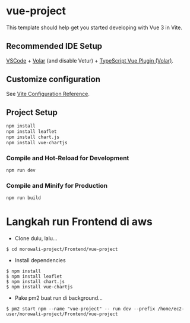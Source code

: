 # vue-project

This template should help get you started developing with Vue 3 in Vite.

## Recommended IDE Setup

[VSCode](https://code.visualstudio.com/) + [Volar](https://marketplace.visualstudio.com/items?itemName=Vue.volar) (and disable Vetur) + [TypeScript Vue Plugin (Volar)](https://marketplace.visualstudio.com/items?itemName=Vue.vscode-typescript-vue-plugin).

## Customize configuration

See [Vite Configuration Reference](https://vitejs.dev/config/).

## Project Setup

```sh
npm install
npm install leaflet
npm install chart.js
npm install vue-chartjs
```

### Compile and Hot-Reload for Development

```sh
npm run dev
```

### Compile and Minify for Production

```sh
npm run build
```

# Langkah run Frontend di aws
* Clone dulu, lalu...
```shell
$ cd morowali-project/Frontend/vue-project
```
* Install dependencies
```shell
$ npm install
$ npm install leaflet
$ npm install chart.js
$ npm install vue-chartjs
```
* Pake pm2 buat run di background...
```shell
$ pm2 start npm --name "vue-project" -- run dev --prefix /home/ec2-user/morowali-project/Frontend/vue-project
```